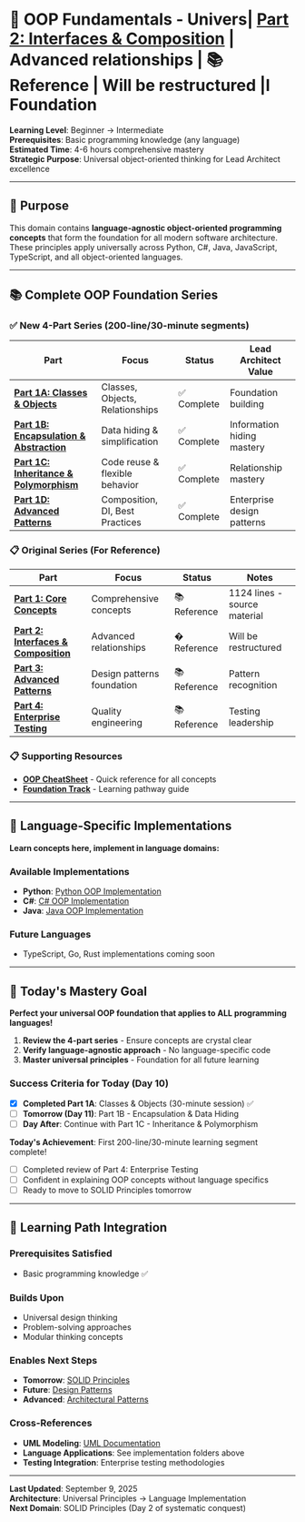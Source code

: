 # 🎯 OOP Fundamentals - Univers| **[Part 2: Interfaces & Composition](02_OOP-Fundamentals-Part2-Interfaces-Composition.md)** | Advanced relationships | 📚 Reference | Will be restructured |l Foundation

**Learning Level**: Beginner → Intermediate  
**Prerequisites**: Basic programming knowledge (any language)  
**Estimated Time**: 4-6 hours comprehensive mastery  
**Strategic Purpose**: Universal object-oriented thinking for Lead Architect excellence

---

## 🎯 Purpose

This domain contains **language-agnostic object-oriented programming concepts** that form the foundation for all modern software architecture. These principles apply universally across Python, C#, Java, JavaScript, TypeScript, and all object-oriented languages.

---

## 📚 Complete OOP Foundation Series

### **✅ New 4-Part Series (200-line/30-minute segments)**

| Part | Focus | Status | Lead Architect Value |
|------|-------|--------|---------------------|
| **[Part 1A: Classes & Objects](01A_OOP-Classes-and-Objects.md)** | Classes, Objects, Relationships | ✅ Complete | Foundation building |
| **[Part 1B: Encapsulation & Abstraction](01B_OOP-Encapsulation-Abstraction.md)** | Data hiding & simplification | ✅ Complete | Information hiding mastery |
| **[Part 1C: Inheritance & Polymorphism](01C_OOP-Inheritance-Polymorphism.md)** | Code reuse & flexible behavior | ✅ Complete | Relationship mastery |
| **[Part 1D: Advanced Patterns](01D_OOP-Advanced-Patterns.md)** | Composition, DI, Best Practices | ✅ Complete | Enterprise design patterns |

### **📋 Original Series (For Reference)**

| Part | Focus | Status | Notes |
|------|-------|--------|-------|
| **[Part 1: Core Concepts](01_OOP-Fundamentals-Part1-Core-Concepts.md)** | Comprehensive concepts | 📚 Reference | 1124 lines - source material |
| **[Part 2: Interfaces & Composition](02_OOP-Fundamentals-Part2-Interfaces-Composition.md)** | Advanced relationships | � Reference | Will be restructured |
| **[Part 3: Advanced Patterns](03_OOP-Fundamentals-Part3-Advanced-Patterns.md)** | Design patterns foundation | 📚 Reference | Pattern recognition |
| **[Part 4: Enterprise Testing](04_OOP-Fundamentals-Part4-Enterprise-Testing.md)** | Quality engineering | 📚 Reference | Testing leadership |

### **📋 Supporting Resources**

- **[OOP CheatSheet](05_OOP-Fundamentals-CheatSheet.md)** - Quick reference for all concepts
- **[Foundation Track](08_OOP-Foundation-Track.md)** - Learning pathway guide

---

## 🔗 Language-Specific Implementations

**Learn concepts here, implement in language domains:**

### **Available Implementations**

- **Python**: [Python OOP Implementation](../../../02_Python/05_OOP-Implementation/)
- **C#**: [C# OOP Implementation](../../03_CSharp/02_Object-Oriented-Mastery/)
- **Java**: [Java OOP Implementation](../../04_Java/02_OOP-Implementation/)

### **Future Languages**

- TypeScript, Go, Rust implementations coming soon

---

## 🎯 Today's Mastery Goal

**Perfect your universal OOP foundation that applies to ALL programming languages!**

1. **Review the 4-part series** - Ensure concepts are crystal clear
2. **Verify language-agnostic approach** - No language-specific code
3. **Master universal principles** - Foundation for all future learning

### **Success Criteria for Today (Day 10)**

- [x] **Completed Part 1A**: Classes & Objects (30-minute session) ✅
- [ ] **Tomorrow (Day 11)**: Part 1B - Encapsulation & Data Hiding
- [ ] **Day After**: Continue with Part 1C - Inheritance & Polymorphism

**Today's Achievement**: First 200-line/30-minute learning segment complete!

- [ ] Completed review of Part 4: Enterprise Testing
- [ ] Confident in explaining OOP concepts without language specifics
- [ ] Ready to move to SOLID Principles tomorrow

---

## 🚀 Learning Path Integration

### **Prerequisites Satisfied**

- Basic programming knowledge ✅

### **Builds Upon**

- Universal design thinking
- Problem-solving approaches
- Modular thinking concepts

### **Enables Next Steps**

- **Tomorrow**: [SOLID Principles](../02_SOLID-Principles/)
- **Future**: [Design Patterns](../03_Design-Patterns/)
- **Advanced**: [Architectural Patterns](../04_Architectural-Patterns/)

### **Cross-References**

- **UML Modeling**: [UML Documentation](../23_UML/)
- **Language Applications**: See implementation folders above
- **Testing Integration**: Enterprise testing methodologies

---

**Last Updated**: September 9, 2025  
**Architecture**: Universal Principles → Language Implementation  
**Next Domain**: SOLID Principles (Day 2 of systematic conquest)
